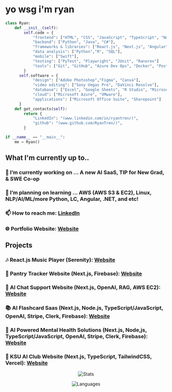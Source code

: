 # yo wsg i'm ryan  
```py
class Ryan:
    def __init__(self):
        self.code = {
            "frontend": ["HTML", "CSS", "JavaScript", "TypeScript", "Node.js"],
            "backend": ["Python", "Java", "C#"],
            "frameworks & libraries": ["React.js", "Next.js", "Angular", ".NET"],
            "data analysis": ["Python","R", "SQL"],
            "mobile": ["Swift"],
            "testing": ["PyTest", "Playwright", "JUnit", "Ranorex"]
            "tools": ["Git", "GitHub", "Azure Dev Ops", "Docker", "Postman", "Visual Studio Code"]
        }
      self.software = {
            "design": ["Adobe Photoshop","Figma", "Canva"],
            "video editing": ["Sony Vegas Pro", "DaVinci Resolve"],
            "database": ["Excel", "Google Sheets", "R Studio", "Microsoft PowerBi", "Microsoft SQL Server"],
            "cloud": ["Microsoft Azure", "VMware"],
            "applications": ["Microsoft Office Suite", "Sharepoint"]
      }
    def get_contacts(self):
        return {
            "LinkedIn": "(www.linkedin.com/in/ryantren/)",
            "github": "(www.github.com/RyanTren/)",
        }

if __name__ == "__main__":
    me = Ryan()
```
## What I'm currently up to..

### 🔭 I’m currently working on ... A new AI SaaS, TIP for New Grad, & SWE Co-op
### 🌱 I’m planning on learning ... AWS (AWS S3 & EC2), Linux, NLP/AI/ML/more Python, LC, Angular, .NET, and etc!
### 📫 How to reach me: [LinkedIn](https://www.linkedin.com/in/ryantren/)
### 🌐 Portfolio Website: [Website](https://ryantren.github.io/portfolio-website/)

##  Projects
### 🎶 React.js Music Player (Serenity): [Website](https://serenity-com.vercel.app/)
### 🥢 Pantry Tracker Website (Next.js, Firebase): [Website](https://ryan-pantry-tracker.vercel.app/)
### 🤖 AI Chat Support Website (Next.js, OpenAI, RAG, AWS EC2): [Website](https://hanguai-ryan-trans-projects-38a226e5.vercel.app/)
### 📚 AI Flashcard Saas (Next.js, Node.js, TypeScript/JavaScript, OpenAI, Stripe, Clerk, Firebase): [Website](https://flasherio-ryan-trans-projects-38a226e5.vercel.app/)
### 💊 AI Powered Mental Health Solutions (Next.js, Node,js, TypeScript/JavaScript, OpenAI, Stripe, Clerk, Firebase): [Website](https://mindjourney-indol.vercel.app/)
### 🦉 KSU AI Club Website (Next.js, TypeScript, TailwindCSS, Vercel): [Website](https://www.ksuaiclub.com/)


<div align="center">
  
![Stats](https://github-readme-stats.vercel.app/api?username=RyanTren&show_icons=true&title_color=fff&icon_color=79ff97&text_color=9f9f9f&bg_color=151515&theme=transparent )
</div>

<div align="center">

![Languages](https://github-readme-stats.vercel.app/api/top-langs/?username=RyanTren&show_icons=true&title_color=fff&icon_color=79ff97&text_color=9f9f9f&bg_color=151515&theme=transparent )
</div>


